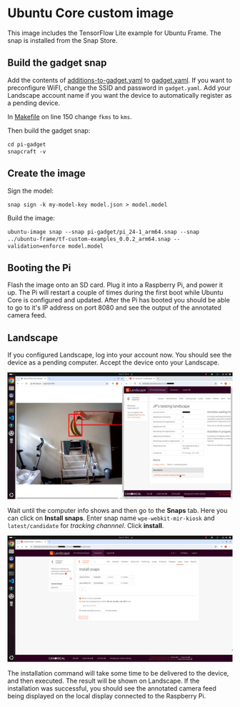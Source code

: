 # Ubuntu Core custom image

This image includes the TensorFlow Lite example for Ubuntu Frame.
The snap is installed from the Snap Store.

## Build the gadget snap

Add the contents of [additions-to-gadget.yaml](additions-to-gadget.yaml) to [gadget.yaml](pi-gadget/gadget.yaml).
If you want to preconfigure WiFI, change the SSID and password in `gadget.yaml`.
Add your Landscape account name if you want the device to automatically register as a pending device.

In [Makefile](pi-gadget/Makefile) on line 150 change `fkms` to `kms`.

Then build the gadget snap:

```
cd pi-gadget
snapcraft -v
```

## Create the image

Sign the model:

```
snap sign -k my-model-key model.json > model.model
```

Build the image:

```
ubuntu-image snap --snap pi-gadget/pi_24-1_arm64.snap --snap ../ubuntu-frame/tf-custom-examples_0.0.2_arm64.snap --validation=enforce model.model
```

## Booting the Pi

Flash the image onto an SD card.
Plug it into a Raspberry Pi, and power it up.
The Pi will restart a couple of times during the first boot while Ubuntu Core is configured and updated.
After the Pi has booted you should be able to go to it's IP address on port 8080 and see the output of the annotated camera feed.

## Landscape

If you configured Landscape, log into your account now.
You should see the device as a pending computer.
Accept the device onto your Landscape.

![pending device](../media/stream-landscape-pending.png)

Wait until the computer info shows and then go to the **Snaps** tab.
Here you can click on **Install snaps**.
Enter snap name `wpe-webkit-mir-kiosk` and `latest/candidate` for _tracking channnel_.
Click **install**.

![install snap](../media/landscape-install.png)

The installation command will take some time to be delivered to the device, and then executed.
The result will be shown on Landscape.
If the installation was successful, you should see the annotated camera feed being displayed on the local display connected to the Raspberry Pi.
